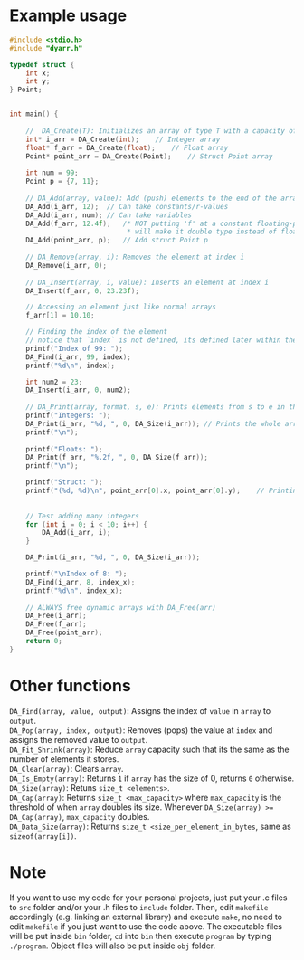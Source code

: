 
# Example usage
```c
#include <stdio.h>
#include "dyarr.h"

typedef struct {
    int x;
    int y;
} Point;


int main() {
    
    //  DA_Create(T): Initializes an array of type T with a capacity of 2 elements
    int* i_arr = DA_Create(int);	// Integer array
    float* f_arr = DA_Create(float);	// Float array
    Point* point_arr = DA_Create(Point);    // Struct Point array
    
    int num = 99;
    Point p = {7, 11};
    
    // DA_Add(array, value): Add (push) elements to the end of the array
    DA_Add(i_arr, 12);	// Can take constants/r-values 
    DA_Add(i_arr, num);	// Can take variables
    DA_Add(f_arr, 12.4f);	/* NOT putting 'f' at a constant floating-point number 
    						 * will make it double type instead of float! */
    DA_Add(point_arr, p);	// Add struct Point p
    
    // DA_Remove(array, i): Removes the element at index i
    DA_Remove(i_arr, 0);
    
    // DA_Insert(array, i, value): Inserts an element at index i
    DA_Insert(f_arr, 0, 23.23f);

    // Accessing an element just like normal arrays
    f_arr[1] = 10.10;

    // Finding the index of the element
    // notice that `index` is not defined, its defined later within the macro DA_Find()
    printf("Index of 99: ");
    DA_Find(i_arr, 99, index);
    printf("%d\n", index);

    int num2 = 23;
    DA_Insert(i_arr, 0, num2);
    
    // DA_Print(array, format, s, e): Prints elements from s to e in the array
    printf("Integers: ");
    DA_Print(i_arr, "%d, ", 0, DA_Size(i_arr));	// Prints the whole array
    printf("\n");
    
    printf("Floats: ");
    DA_Print(f_arr, "%.2f, ", 0, DA_Size(f_arr));
    printf("\n");

    printf("Struct: ");
    printf("(%d, %d)\n", point_arr[0].x, point_arr[0].y);    // Printing an element normally
    
        
    // Test adding many integers
    for (int i = 0; i < 10; i++) {
        DA_Add(i_arr, i);
    }

    DA_Print(i_arr, "%d, ", 0, DA_Size(i_arr));

    printf("\nIndex of 8: ");
    DA_Find(i_arr, 8, index_x);
    printf("%d\n", index_x);
    
    // ALWAYS free dynamic arrays with DA_Free(arr)
    DA_Free(i_arr);
    DA_Free(f_arr);
    DA_Free(point_arr);
    return 0;
}
```
# Other functions
`DA_Find(array, value, output)`: Assigns the index of `value` in `array` to `output`.  
`DA_Pop(array, index, output)`: Removes (pops) the value at `index` and assigns the removed value to `output`.  
`DA_Fit_Shrink(array)`: Reduce `array` capacity such that its the same as the number of elements it stores.  
`DA_Clear(array)`: Clears `array`.  
`DA_Is_Empty(array)`: Returns `1` if `array` has the size of 0, returns `0` otherwise.  
`DA_Size(array)`: Retuns `size_t <elements>`.  
`DA_Cap(array)`: Returns `size_t <max_capacity>` where `max_capacity` is the threshold of when `array` doubles its size. Whenever `DA_Size(array) >= DA_Cap(array)`, `max_capacity` doubles.  
`DA_Data_Size(array)`: Returns `size_t <size_per_element_in_bytes`, same as `sizeof(array[i])`.
# Note
If you want to use my code for your personal projects, just put your .c files to `src` folder and/or your .h files to `include` folder. Then, edit `makefile` accordingly (e.g. linking an external library) and execute `make`, no need to edit `makefile` if you just want to use the code above. The executable files will be put inside `bin` folder, `cd` into `bin` then execute `program` by typing `./program`. Object files will also be put inside `obj` folder. 
